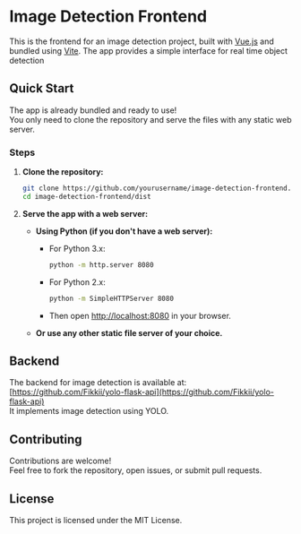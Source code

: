 # Image Detection Frontend

This is the frontend for an image detection project, built with [Vue.js](https://vuejs.org/) and bundled using [Vite](https://vitejs.dev/). The app provides a simple interface for real time object detection

## Quick Start

The app is already bundled and ready to use!  
You only need to clone the repository and serve the files with any static web server.

### Steps

1. **Clone the repository:**
   ```bash
   git clone https://github.com/yourusername/image-detection-frontend.git
   cd image-detection-frontend/dist
   ```

2. **Serve the app with a web server:**

   - **Using Python (if you don't have a web server):**
     - For Python 3.x:
       ```bash
       python -m http.server 8080
       ```
     - For Python 2.x:
       ```bash
       python -m SimpleHTTPServer 8080
       ```
     - Then open [http://localhost:8080](http://localhost:8080) in your browser.

   - **Or use any other static file server of your choice.**

## Backend

The backend for image detection is available at:  
[https://github.com/Fikkii/yolo-flask-api](https://github.com/Fikkii/yolo-flask-api)  
It implements image detection using YOLO.

## Contributing

Contributions are welcome!  
Feel free to fork the repository, open issues, or submit pull requests.

## License

This project is licensed under the MIT License.
```

